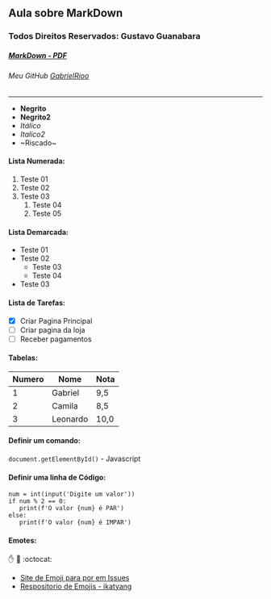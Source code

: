 ## Aula sobre MarkDown
### Todos Direitos Reservados: Gustavo Guanabara
##### [MarkDown - PDF](https://github.com/gustavoguanabara/git-github/blob/master/manuais-PDF/guia-markdown.pdf) 
###### Meu GitHub [GabrielRioo](https://github.com/GabrielRioo)
---
* **Negrito**
* __Negrito2__
* *Itálico*
* _Italico2_
* ~Riscado~
#### Lista Numerada:

1. Teste 01
1. Teste 02
1. Teste 03
   1. Teste 04
   1. Teste 05
   
#### Lista Demarcada:
* Teste 01
* Teste 02
   * Teste 03
   * Teste 04
* Teste 03

#### Lista de Tarefas:
- [x] Criar Pagina Principal
- [ ] Criar pagina da loja
- [ ] Receber pagamentos

#### Tabelas:
Numero | Nome | Nota
---|---|---
1 | Gabriel | 9,5
2 | Camila | 8,5
3 | Leonardo | 10,0

#### Definir um comando:
`document.getElementById()` - Javascript

#### Definir uma linha de Código: 
```
num = int(input('Digite um valor'))
if num % 2 == 0:
   print(f'O valor {num} é PAR')
else:
   print(f'O valor {num} é IMPAR')
```
#### Emotes:
:hand: :monkey: :octocat: 
- [Site de Emoji para por em Issues](https://emojipedia.org/)
- [Respositorio de Emojis - ikatyang ](https://github.com/ikatyang/emoji-cheat-sheet)


